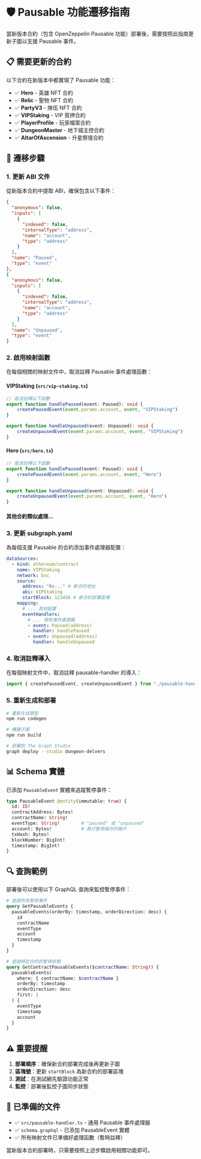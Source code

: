 # 🛡️ Pausable 功能遷移指南

當新版本合約（包含 OpenZeppelin Pausable 功能）部署後，需要按照此指南更新子圖以支援 Pausable 事件。

## 📋 需要更新的合約

以下合約在新版本中都實現了 Pausable 功能：
- ✅ **Hero** - 英雄 NFT 合約
- ✅ **Relic** - 聖物 NFT 合約  
- ✅ **PartyV3** - 隊伍 NFT 合約
- ✅ **VIPStaking** - VIP 質押合約
- ✅ **PlayerProfile** - 玩家檔案合約
- ✅ **DungeonMaster** - 地下城主控合約
- ✅ **AltarOfAscension** - 升星祭壇合約

## 🔧 遷移步驟

### 1. 更新 ABI 文件

從新版本合約中提取 ABI，確保包含以下事件：
```json
{
  "anonymous": false,
  "inputs": [
    {
      "indexed": false,
      "internalType": "address",
      "name": "account",
      "type": "address"
    }
  ],
  "name": "Paused",
  "type": "event"
},
{
  "anonymous": false,
  "inputs": [
    {
      "indexed": false,
      "internalType": "address",
      "name": "account",
      "type": "address"
    }
  ],
  "name": "Unpaused",
  "type": "event"
}
```

### 2. 啟用映射函數

在每個相關的映射文件中，取消註釋 Pausable 事件處理函數：

#### VIPStaking (`src/vip-staking.ts`)
```typescript
// 取消註釋以下函數
export function handlePaused(event: Paused): void {
    createPausedEvent(event.params.account, event, "VIPStaking")
}

export function handleUnpaused(event: Unpaused): void {
    createUnpausedEvent(event.params.account, event, "VIPStaking")
}
```

#### Hero (`src/hero.ts`)
```typescript
// 取消註釋以下函數
export function handlePaused(event: Paused): void {
    createPausedEvent(event.params.account, event, "Hero")
}

export function handleUnpaused(event: Unpaused): void {
    createUnpausedEvent(event.params.account, event, "Hero")
}
```

#### 其他合約類似處理...

### 3. 更新 subgraph.yaml

為每個支援 Pausable 的合約添加事件處理器配置：

```yaml
dataSources:
  - kind: ethereum/contract
    name: VIPStaking
    network: bsc
    source:
      address: "0x..." # 新合約地址
      abi: VIPStaking
      startBlock: 123456 # 新合約部署區塊
    mapping:
      # ... 其他配置
      eventHandlers:
        # ... 現有事件處理器
        - event: Paused(address)
          handler: handlePaused
        - event: Unpaused(address)
          handler: handleUnpaused
```

### 4. 取消註釋導入

在每個映射文件中，取消註釋 pausable-handler 的導入：
```typescript
import { createPausedEvent, createUnpausedEvent } from "./pausable-handler"
```

### 5. 重新生成和部署

```bash
# 重新生成類型
npm run codegen

# 構建子圖
npm run build

# 部署到 The Graph Studio
graph deploy --studio dungeon-delvers
```

## 📊 Schema 實體

已添加 `PausableEvent` 實體來追蹤暫停事件：

```graphql
type PausableEvent @entity(immutable: true) {
  id: ID!
  contractAddress: Bytes!
  contractName: String!
  eventType: String!        # "paused" 或 "unpaused"
  account: Bytes!           # 執行暫停操作的帳戶
  txHash: Bytes!
  blockNumber: BigInt!
  timestamp: BigInt!
}
```

## 🔍 查詢範例

部署後可以使用以下 GraphQL 查詢來監控暫停事件：

```graphql
# 查詢所有暫停事件
query GetPausableEvents {
  pausableEvents(orderBy: timestamp, orderDirection: desc) {
    id
    contractName
    eventType
    account
    timestamp
  }
}

# 查詢特定合約的暫停狀態
query GetContractPausableEvents($contractName: String!) {
  pausableEvents(
    where: { contractName: $contractName }
    orderBy: timestamp
    orderDirection: desc
    first: 1
  ) {
    eventType
    timestamp
    account
  }
}
```

## ⚠️ 重要提醒

1. **部署順序**：確保新合約部署完成後再更新子圖
2. **區塊號**：更新 `startBlock` 為新合約的部署區塊
3. **測試**：在測試網先驗證功能正常
4. **監控**：部署後監控子圖同步狀態

## 📁 已準備的文件

- ✅ `src/pausable-handler.ts` - 通用 Pausable 事件處理器
- ✅ `schema.graphql` - 已添加 PausableEvent 實體
- ✅ 所有映射文件已準備好處理函數（暫時註釋）

當新版本合約部署時，只需要按照上述步驟啟用相關功能即可。